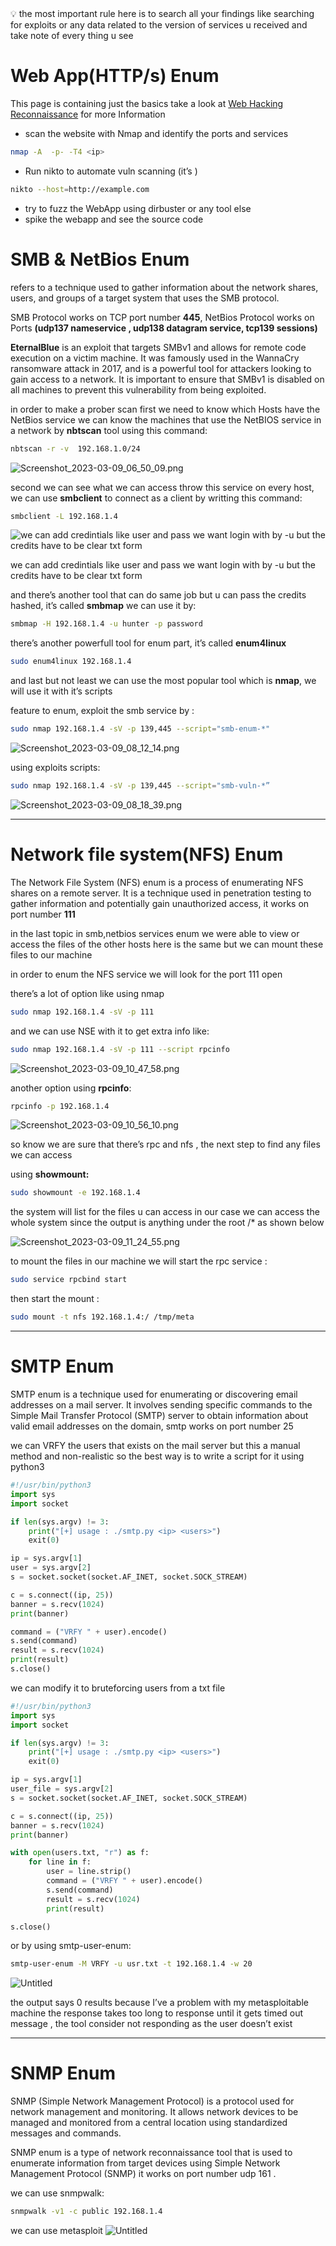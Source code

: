 <aside>
💡 the most important rule here is to search all your findings like searching for exploits or any data related to the version of services u received and take note of every thing u see

</aside>

# Web App(HTTP/s) Enum

This page is containing just the basics take a look at [Web Hacking Reconnaissance](../web-appsec/Web%20Hacking%20Reconnaissance.md) for more Information

- scan the website with Nmap and identify the ports and services

```bash
nmap -A  -p- -T4 <ip> 
```

- Run nikto to automate vuln scanning (it’s )

```bash
nikto --host=http://example.com
```

- try to fuzz the WebApp using dirbuster or any tool else
- spike the webapp and see the source code

# **SMB & NetBios Enum**

refers to a technique used to gather information about the network shares, users, and groups of a target system that uses the SMB protocol.

SMB Protocol works on TCP port number **445**, NetBios Protocol works on Ports
**(udp137 nameservice , udp138 datagram service, tcp139 sessions)**

**EternalBlue** is an exploit that targets SMBv1 and allows for remote code execution on a victim machine. It was famously used in the WannaCry ransomware attack in 2017, and is a powerful tool for attackers looking to gain access to a network. It is important to ensure that SMBv1 is disabled on all machines to prevent this vulnerability from being exploited.

in order to make a prober scan first we need to know which Hosts have the NetBios service 
we can know the machines that use the NetBIOS service in a network by **nbtscan** tool using this command: 

```bash
nbtscan -r -v  192.168.1.0/24
```

![Screenshot_2023-03-09_06_50_09.png](../Media/NetworkPen%20Images/Screenshot_2023-03-09_06_50_09.png)

second we can see what we can access throw this service on every host, we can use **smbclient** to connect as a client by writting this command: 

```bash
smbclient -L 192.168.1.4
```

![we can add credintials like user and pass we want login with by -u but the credits have to be clear txt form](../Media/NetworkPen%20Images/Screenshot_2023-03-09_06_47_45.png)

we can add credintials like user and pass we want login with by -u but the credits have to be clear txt form

and there’s another tool that can do same job but u can pass the credits hashed, it’s called **smbmap** we can use it by:

```bash
smbmap -H 192.168.1.4 -u hunter -p password
```

there’s another powerfull tool for enum part, it’s called **enum4linux**

```bash
sudo enum4linux 192.168.1.4 
```

and last but not least we can use the most popular tool which is **nmap**, we will use it with it’s scripts 

feature to enum, exploit the smb service by :

```bash
sudo nmap 192.168.1.4 -sV -p 139,445 --script="smb-enum-*"
```

![Screenshot_2023-03-09_08_12_14.png](../Media/NetworkPen%20Images/Screenshot_2023-03-09_08_12_14.png)

using exploits scripts:

```bash
sudo nmap 192.168.1.4 -sV -p 139,445 --script="smb-vuln-*”
```

![Screenshot_2023-03-09_08_18_39.png](../Media/NetworkPen%20Images/Screenshot_2023-03-09_08_18_39.png)

---

# **Network file system(NFS) Enum**

The Network File System (NFS) enum is a process of enumerating NFS shares on a remote server. It is a technique used in penetration testing to gather information and potentially gain unauthorized access, it works on port number **111**

in the last topic in smb,netbios services enum we were able to view or access the files of the other hosts here is the same but we can mount these files to our machine

in order to enum the NFS service we will look for the port 111 open 

there’s a lot of option like using nmap 

```bash
sudo nmap 192.168.1.4 -sV -p 111
```

and we can use NSE with it to get extra info like:

```bash
sudo nmap 192.168.1.4 -sV -p 111 --script rpcinfo
```

![Screenshot_2023-03-09_10_47_58.png](../Media/NetworkPen%20Images/Screenshot_2023-03-09_10_47_58.png)

another option using **rpcinfo**:

```bash
rpcinfo -p 192.168.1.4
```

![Screenshot_2023-03-09_10_56_10.png](../Media/NetworkPen%20Images/Screenshot_2023-03-09_10_56_10.png)

so know we are sure that there’s rpc and nfs , the next step to find any files we can access

using **showmount:**

```bash
sudo showmount -e 192.168.1.4
```

the system will list for the files u can access in our case we can access the whole system since the output is anything under the root /* as shown below

![Screenshot_2023-03-09_11_24_55.png](../Media/NetworkPen%20Images/Screenshot_2023-03-09_11_24_55.png)

to mount the files in our machine we will start the rpc service :

```bash
sudo service rpcbind start
```

then start the mount :

```bash
sudo mount -t nfs 192.168.1.4:/ /tmp/meta
```

---

# **SMTP Enum**

SMTP enum is a technique used for enumerating or discovering email addresses on a mail server. It involves sending specific commands to the Simple Mail Transfer Protocol (SMTP) server to obtain information about valid email addresses on the domain, smtp works on port number 25

we can VRFY the users that exists on the mail server but this a manual method and non-realistic so the best way is to write a script for it using python3

```python
#!/usr/bin/python3
import sys
import socket

if len(sys.argv) != 3:
    print("[+] usage : ./smtp.py <ip> <users>")
    exit(0)

ip = sys.argv[1]
user = sys.argv[2]
s = socket.socket(socket.AF_INET, socket.SOCK_STREAM)

c = s.connect((ip, 25))
banner = s.recv(1024)
print(banner)

command = ("VRFY " + user).encode()
s.send(command)
result = s.recv(1024)
print(result)
s.close()
```

we can modify it to bruteforcing users from a txt file 

```python
#!/usr/bin/python3
import sys
import socket

if len(sys.argv) != 3:
    print("[+] usage : ./smtp.py <ip> <users>")
    exit(0)

ip = sys.argv[1]
user_file = sys.argv[2]
s = socket.socket(socket.AF_INET, socket.SOCK_STREAM)

c = s.connect((ip, 25))
banner = s.recv(1024)
print(banner)

with open(users.txt, "r") as f:
    for line in f:
        user = line.strip()
        command = ("VRFY " + user).encode()
        s.send(command)
        result = s.recv(1024)
        print(result)

s.close()
```

or by using smtp-user-enum:

```bash
smtp-user-enum -M VRFY -u usr.txt -t 192.168.1.4 -w 20
```

![Untitled](../Media/NetworkPen%20Images/Untitled%2015.png)

the output says 0 results because I’ve a problem with my metasploitable machine the response takes too long to response until it gets timed out message , the tool consider not responding as the user doesn’t exist

---

# **SNMP Enum**

SNMP (Simple Network Management Protocol) is a protocol used for network management and monitoring. It allows network devices to be managed and monitored from a central location using standardized messages and commands.

SNMP enum is a type of network reconnaissance tool that is used to enumerate information from target devices using Simple Network Management Protocol (SNMP) it works on port number      udp 161 .

we can use snmpwalk: 
```bash
snmpwalk -v1 -c public 192.168.1.4
```

we can use metasploit
![Untitled](../Media/NetworkPen%20Images/Untitled%201%201.png)